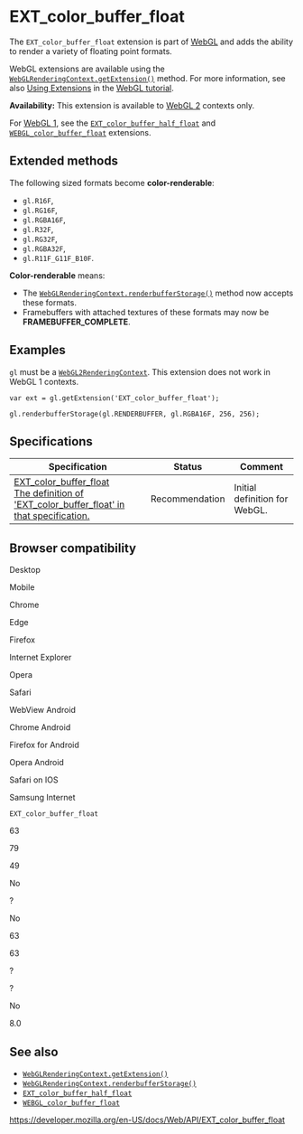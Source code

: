 # EXT_color_buffer_float

The `EXT_color_buffer_float` extension is part of [WebGL](webgl_api) and adds the ability to render a variety of floating point formats.

WebGL extensions are available using the [`WebGLRenderingContext.getExtension()`](webglrenderingcontext/getextension) method. For more information, see also [Using Extensions](webgl_api/using_extensions) in the [WebGL tutorial](webgl_api/tutorial).

**Availability:** This extension is available to [WebGL 2](webgl2renderingcontext) contexts only.

For [WebGL 1](webglrenderingcontext), see the [`EXT_color_buffer_half_float`](ext_color_buffer_half_float) and [`WEBGL_color_buffer_float`](webgl_color_buffer_float) extensions.

## Extended methods

The following sized formats become **color-renderable**:

- `gl.R16F`,
- `gl.RG16F`,
- `gl.RGBA16F`,
- `gl.R32F`,
- `gl.RG32F`,
- `gl.RGBA32F`,
- `gl.R11F_G11F_B10F`.

**Color-renderable** means:

- The [`WebGLRenderingContext.renderbufferStorage()`](webglrenderingcontext/renderbufferstorage) method now accepts these formats.
- Framebuffers with attached textures of these formats may now be **FRAMEBUFFER_COMPLETE**.

## Examples

`gl` must be a [`WebGL2RenderingContext`](webgl2renderingcontext). This extension does not work in WebGL 1 contexts.

    var ext = gl.getExtension('EXT_color_buffer_float');

    gl.renderbufferStorage(gl.RENDERBUFFER, gl.RGBA16F, 256, 256);

## Specifications

<table><thead><tr class="header"><th>Specification</th><th>Status</th><th>Comment</th></tr></thead><tbody><tr class="odd"><td><a href="https://www.khronos.org/registry/webgl/extensions/EXT_color_buffer_float/">EXT_color_buffer_float<br />
<span class="small">The definition of 'EXT_color_buffer_float' in that specification.</span></a></td><td><span class="spec-rec">Recommendation</span></td><td>Initial definition for WebGL.</td></tr></tbody></table>

## Browser compatibility

Desktop

Mobile

Chrome

Edge

Firefox

Internet Explorer

Opera

Safari

WebView Android

Chrome Android

Firefox for Android

Opera Android

Safari on IOS

Samsung Internet

`EXT_color_buffer_float`

63

79

49

No

?

No

63

63

?

?

No

8.0

## See also

- [`WebGLRenderingContext.getExtension()`](webglrenderingcontext/getextension)
- [`WebGLRenderingContext.renderbufferStorage()`](webglrenderingcontext/renderbufferstorage)
- [`EXT_color_buffer_half_float`](ext_color_buffer_half_float)
- [`WEBGL_color_buffer_float`](webgl_color_buffer_float)

<a href="https://developer.mozilla.org/en-US/docs/Web/API/EXT_color_buffer_float" class="_attribution-link">https://developer.mozilla.org/en-US/docs/Web/API/EXT_color_buffer_float</a>
